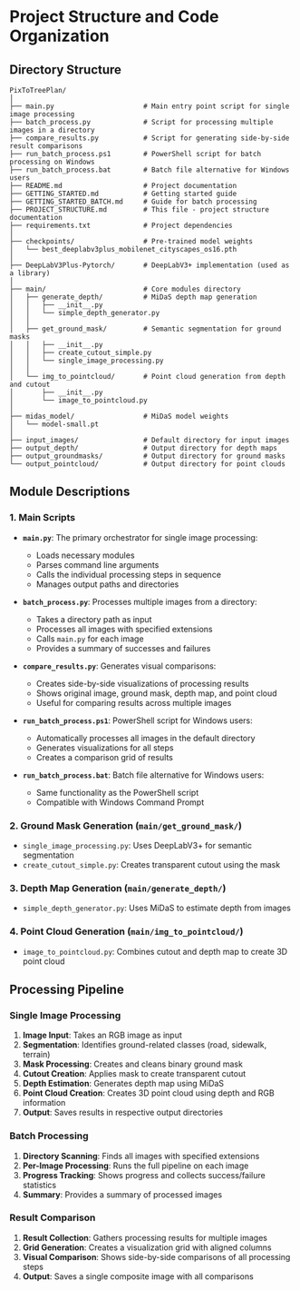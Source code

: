 # Project Structure and Code Organization

## Directory Structure

```
PixToTreePlan/
│
├── main.py                      # Main entry point script for single image processing
├── batch_process.py             # Script for processing multiple images in a directory
├── compare_results.py           # Script for generating side-by-side result comparisons
├── run_batch_process.ps1        # PowerShell script for batch processing on Windows
├── run_batch_process.bat        # Batch file alternative for Windows users
├── README.md                    # Project documentation
├── GETTING_STARTED.md           # Getting started guide
├── GETTING_STARTED_BATCH.md     # Guide for batch processing
├── PROJECT_STRUCTURE.md         # This file - project structure documentation
├── requirements.txt             # Project dependencies
│
├── checkpoints/                 # Pre-trained model weights
│   └── best_deeplabv3plus_mobilenet_cityscapes_os16.pth
│
├── DeepLabV3Plus-Pytorch/       # DeepLabV3+ implementation (used as a library)
│
├── main/                        # Core modules directory
│   ├── generate_depth/          # MiDaS depth map generation
│   │   ├── __init__.py
│   │   └── simple_depth_generator.py
│   │
│   ├── get_ground_mask/         # Semantic segmentation for ground masks
│   │   ├── __init__.py
│   │   ├── create_cutout_simple.py
│   │   └── single_image_processing.py
│   │
│   └── img_to_pointcloud/       # Point cloud generation from depth and cutout
│       ├── __init__.py
│       └── image_to_pointcloud.py
│
├── midas_model/                 # MiDaS model weights
│   └── model-small.pt
│
├── input_images/                # Default directory for input images
├── output_depth/                # Output directory for depth maps
├── output_groundmasks/          # Output directory for ground masks
└── output_pointcloud/           # Output directory for point clouds
```

## Module Descriptions

### 1. Main Scripts
- **`main.py`**: The primary orchestrator for single image processing:
  - Loads necessary modules
  - Parses command line arguments
  - Calls the individual processing steps in sequence
  - Manages output paths and directories
  
- **`batch_process.py`**: Processes multiple images from a directory:
  - Takes a directory path as input
  - Processes all images with specified extensions
  - Calls `main.py` for each image
  - Provides a summary of successes and failures
  
- **`compare_results.py`**: Generates visual comparisons:
  - Creates side-by-side visualizations of processing results
  - Shows original image, ground mask, depth map, and point cloud
  - Useful for comparing results across multiple images
  
- **`run_batch_process.ps1`**: PowerShell script for Windows users:
  - Automatically processes all images in the default directory
  - Generates visualizations for all steps
  - Creates a comparison grid of results

- **`run_batch_process.bat`**: Batch file alternative for Windows users:
  - Same functionality as the PowerShell script
  - Compatible with Windows Command Prompt

### 2. Ground Mask Generation (`main/get_ground_mask/`)
- `single_image_processing.py`: Uses DeepLabV3+ for semantic segmentation
- `create_cutout_simple.py`: Creates transparent cutout using the mask

### 3. Depth Map Generation (`main/generate_depth/`)
- `simple_depth_generator.py`: Uses MiDaS to estimate depth from images

### 4. Point Cloud Generation (`main/img_to_pointcloud/`)
- `image_to_pointcloud.py`: Combines cutout and depth map to create 3D point cloud

## Processing Pipeline

### Single Image Processing
1. **Image Input**: Takes an RGB image as input
2. **Segmentation**: Identifies ground-related classes (road, sidewalk, terrain)
3. **Mask Processing**: Creates and cleans binary ground mask
4. **Cutout Creation**: Applies mask to create transparent cutout
5. **Depth Estimation**: Generates depth map using MiDaS
6. **Point Cloud Creation**: Creates 3D point cloud using depth and RGB information
7. **Output**: Saves results in respective output directories

### Batch Processing
1. **Directory Scanning**: Finds all images with specified extensions
2. **Per-Image Processing**: Runs the full pipeline on each image
3. **Progress Tracking**: Shows progress and collects success/failure statistics
4. **Summary**: Provides a summary of processed images

### Result Comparison
1. **Result Collection**: Gathers processing results for multiple images
2. **Grid Generation**: Creates a visualization grid with aligned columns
3. **Visual Comparison**: Shows side-by-side comparisons of all processing steps
4. **Output**: Saves a single composite image with all comparisons
